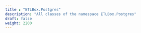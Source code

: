 ```yaml
---
title : "ETLBox.Postgres"
description: "All classes of the namespace ETLBox.Postgres"
draft: false
weight: 2200
---
```

